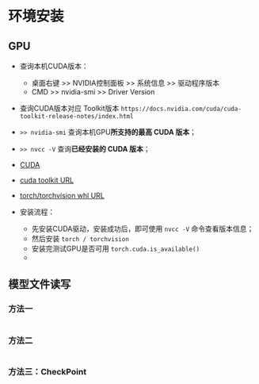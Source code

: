 # 环境安装

## GPU
- 查询本机CUDA版本：
  - 桌面右键 >> NVIDIA控制面板 >> 系统信息 >> 驱动程序版本
  - CMD >> nvidia-smi >> Driver Version
- 查询CUDA版本对应 Toolkit版本 `https://docs.nvidia.com/cuda/cuda-toolkit-release-notes/index.html`
- `>> nvidia-smi` 查询本机GPU**所支持的最高 CUDA 版本**；
- `>> nvcc -V`  查询**已经安装的 CUDA 版本**；
- [CUDA](https://www.nvidia.cn/geforce/drivers/)
- [cuda toolkit URL](https://developer.nvidia.com/cuda-toolkit-archive)
- [torch/torchvision whl URL](https://download.pytorch.org/whl/torch_stable.html)

- 安装流程：
  - 先安装CUDA驱动，安装成功后，即可使用 `nvcc -V` 命令查看版本信息；
  - 然后安装 `torch / torchvision`
  - 安装完测试GPU是否可用 `torch.cuda.is_available()`
  - 
  

## 模型文件读写

### 方法一
```python

```

### 方法二
```python
```

### 方法三：CheckPoint
```python
```